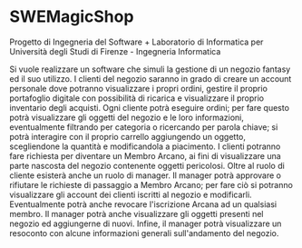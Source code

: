 # SWEMagicShop
Progetto di Ingegneria del Software + Laboratorio di Informatica per Università degli Studi di Firenze - Ingegneria Informatica

Si vuole realizzare un software che simuli la gestione di un negozio fantasy ed il suo utilizzo. I clienti del negozio saranno in grado di creare un account personale dove potranno visualizzare i propri ordini, gestire il proprio portafoglio digitale con possibilità di ricarica e visualizzare il proprio inventario degli acquisti. Ogni cliente potrà eseguire ordini; per fare questo potrà visualizzare gli oggetti del negozio e le loro informazioni, eventualmente filtrando per categoria o ricercando per parola chiave; si potrà interagire con il proprio carrello aggiungendo un oggetto, scegliendone la quantità e modificandola a piacimento. I clienti potranno fare richiesta per diventare un Membro Arcano, ai fini di visualizzare una parte nascosta del negozio contenente oggetti pericolosi. Oltre al ruolo di cliente esisterà anche un ruolo di manager. Il manager potrà approvare o rifiutare le richieste di passaggio a Membro Arcano; per fare ciò si potranno visualizzare gli account dei clienti iscritti al negozio e modificarli. Eventualmente potrà anche revocare l'iscrizione Arcana ad un qualsiasi membro. Il manager potrà anche visualizzare gli oggetti presenti nel negozio ed aggiungerne di nuovi. Infine, il manager potrà visualizzare un resoconto con alcune informazioni generali sull'andamento del negozio.
